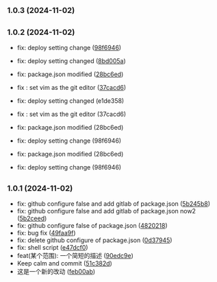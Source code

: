 

## <small>1.0.3 (2024-11-02)</small>

## <small>1.0.2 (2024-11-02)</small>

* fix: deploy setting change ([98f6946](https://github.com/Hubery-Lee/changelog/commit/98f6946))
* fix: deploy setting changed ([8bd005a](https://github.com/Hubery-Lee/changelog/commit/8bd005a))
* fix: package.json modified ([28bc6ed](https://github.com/Hubery-Lee/changelog/commit/28bc6ed))
* fix : set vim as the git editor ([37cacd6](https://github.com/Hubery-Lee/changelog/commit/37cacd6))

* fix: deploy setting changed (e1de358)
* fix : set vim as the git editor (37cacd6)
* fix: package.json modified (28bc6ed)
* fix: deploy setting change (98f6946)

* fix: package.json modified (28bc6ed)
* fix: deploy setting change (98f6946)

## <small>1.0.1 (2024-11-02)</small>

* fix:  github configure false and add gitlab of package.json ([5b245b8](https://github.com/Hubery-Lee/changelog/commit/5b245b8))
* fix:  github configure false and add gitlab of package.json  now2 ([5b2ceed](https://github.com/Hubery-Lee/changelog/commit/5b2ceed))
* fix:  github configure false of package.json ([4820218](https://github.com/Hubery-Lee/changelog/commit/4820218))
* fix: bug fix ([49faa9f](https://github.com/Hubery-Lee/changelog/commit/49faa9f))
* fix: delete github configure of package.json ([0d37945](https://github.com/Hubery-Lee/changelog/commit/0d37945))
* fix: shell script ([e47dcf0](https://github.com/Hubery-Lee/changelog/commit/e47dcf0))
* feat(某个范围): 一个简短的描述 ([90edc9e](https://github.com/Hubery-Lee/changelog/commit/90edc9e))
* Keep calm and commit ([51c382d](https://github.com/Hubery-Lee/changelog/commit/51c382d))
* 这是一个新的改动 ([feb00ab](https://github.com/Hubery-Lee/changelog/commit/feb00ab))
